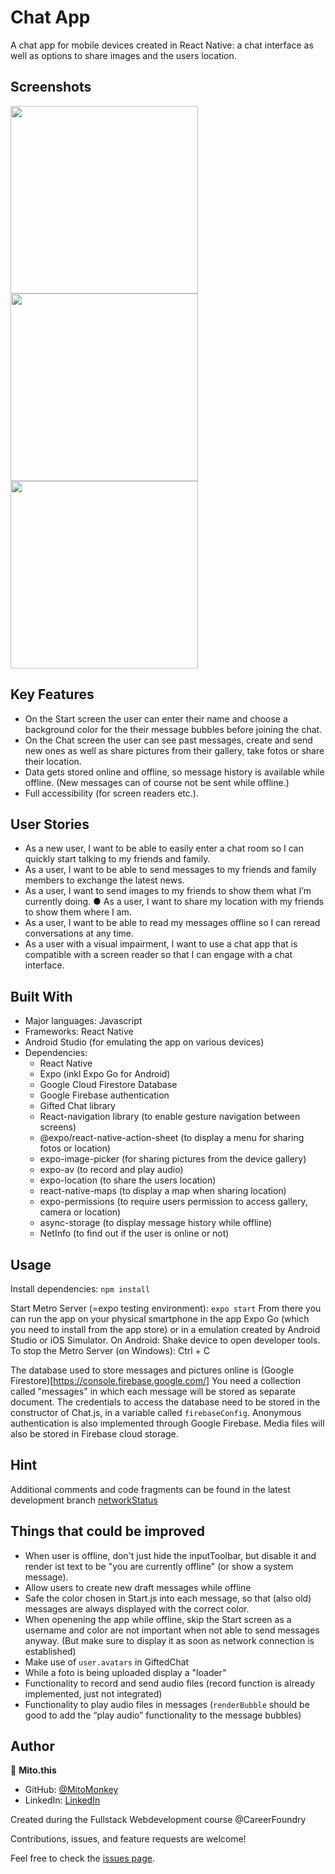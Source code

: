 # Chat App

A chat app for mobile devices created in React Native: a chat interface as well as options to share images and the users location.

## Screenshots
<p float="left">
<img src="./assets/Screenshot1_StartScreen.jpg" width="300">
<img src="./assets/Screenshot2_ChatScreen.jpg" width="300">
<img src="./assets/Screenshot3_ActionSheet.jpg" width="300">
</p>
   
## Key Features
* On the Start screen the user can enter their name and choose a background color for the their message bubbles before joining the chat. 
* On the Chat screen the user can see past messages, create and send new ones as well as share pictures from their gallery, take fotos or share their location.
* Data gets stored online and offline, so message history is available while offline. (New messages can of course not be sent while offline.)
* Full accessibility (for screen readers etc.). 

## User Stories 
* As a new user, I want to be able to easily enter a chat room so I can quickly start talking to my friends and family.
* As a user, I want to be able to send messages to my friends and family members to exchange the latest news.
* As a user, I want to send images to my friends to show them what I’m currently doing. ● As a user, I want to share my location with my friends to show them where I am.
* As a user, I want to be able to read my messages offline so I can reread conversations at any time. 
* As a user with a visual impairment, I want to use a chat app that is compatible with a screen reader so that I can engage with a chat interface. 

## Built With
- Major languages: Javascript
- Frameworks: React Native
- Android Studio (for emulating the app on various devices)
- Dependencies:
    * React Native
    * Expo (inkl Expo Go for Android)
    * Google Cloud Firestore Database
    * Google Firebase authentication
    * Gifted Chat library
    * React-navigation library (to enable gesture navigation between screens)
    * @expo/react-native-action-sheet (to display a menu for sharing fotos or location)
    * expo-image-picker (for sharing pictures from the device gallery)
    * expo-av (to record and play audio)
    * expo-location (to share the users location)
    * react-native-maps (to display a map when sharing location)
    * expo-permissions (to require users permission to access gallery, camera or location)
    * async-storage (to display message history while offline)
    * NetInfo (to find out if the user is online or not)

## Usage
Install dependencies: `npm install`

Start Metro Server (=expo testing environment): `expo start` 
From there you can run the app on your physical smartphone in the app Expo Go (which you need to install from the app store) or in a emulation created by Android Studio or iOS Simulator.
On Android: Shake device to open developer tools.
To stop the Metro Server (on Windows): Ctrl + C

The database used to store messages and pictures online is (Google Firestore)[https://console.firebase.google.com/]
You need a collection called "messages" in which each message will be stored as separate document.
The credentials to access the database need to be stored in the constructor of Chat.js, in a variable called `firebaseConfig`.
Anonymous authentication is also implemented through Google Firebase. 
Media files will also be stored in Firebase cloud storage.

## Hint
Additional comments and code fragments can be found in the latest development branch [networkStatus](https://github.com/MitoMonkey/Chat-App/tree/networkStatus)

## Things that could be improved
* When user is offline, don't just hide the inputToolbar, but disable it and render ist text to be "you are currently offline" (or show a system message).
* Allow users to create new draft messages while offline
* Safe the color chosen in Start.js into each message, so that (also old) messages are always displayed with the correct color.
* When openening the app while offline, skip the Start screen as a username and color are not important when not able to send messages anyway. (But make sure to display it as soon as network connection is established)
* Make use of `user.avatars` in GiftedChat
* While a foto is being uploaded display a "loader"
* Functionality to record and send audio files (record function is already implemented, just not integrated)
* Functionality to play audio files in messages (`renderBubble` should be good to add the “play audio” functionality to the message bubbles)

## Author
👤 **Mito.this**
- GitHub: [@MitoMonkey](https://github.com/MitoMonkey/)
- LinkedIn: [LinkedIn](https://www.linkedin.com/in/michael-flohrsch%C3%BCtz-8a58321b3/)

Created during the Fullstack Webdevelopment course @CareerFoundry

Contributions, issues, and feature requests are welcome!

Feel free to check the [issues page](../../issues/).
